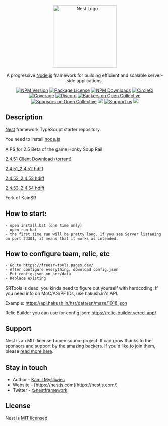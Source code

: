 <p align="center">
  <a href="http://nestjs.com/" target="blank"><img src="https://nestjs.com/img/logo-small.svg" width="200" alt="Nest Logo" /></a>
</p>

[circleci-image]: https://img.shields.io/circleci/build/github/nestjs/nest/master?token=abc123def456
[circleci-url]: https://circleci.com/gh/nestjs/nest

  <p align="center">A progressive <a href="http://nodejs.org" target="_blank">Node.js</a> framework for building efficient and scalable server-side applications.</p>
    <p align="center">
<a href="https://www.npmjs.com/~nestjscore" target="_blank"><img src="https://img.shields.io/npm/v/@nestjs/core.svg" alt="NPM Version" /></a>
<a href="https://www.npmjs.com/~nestjscore" target="_blank"><img src="https://img.shields.io/npm/l/@nestjs/core.svg" alt="Package License" /></a>
<a href="https://www.npmjs.com/~nestjscore" target="_blank"><img src="https://img.shields.io/npm/dm/@nestjs/common.svg" alt="NPM Downloads" /></a>
<a href="https://circleci.com/gh/nestjs/nest" target="_blank"><img src="https://img.shields.io/circleci/build/github/nestjs/nest/master" alt="CircleCI" /></a>
<a href="https://coveralls.io/github/nestjs/nest?branch=master" target="_blank"><img src="https://coveralls.io/repos/github/nestjs/nest/badge.svg?branch=master#9" alt="Coverage" /></a>
<a href="https://discord.gg/G7Qnnhy" target="_blank"><img src="https://img.shields.io/badge/discord-online-brightgreen.svg" alt="Discord"/></a>
<a href="https://opencollective.com/nest#backer" target="_blank"><img src="https://opencollective.com/nest/backers/badge.svg" alt="Backers on Open Collective" /></a>
<a href="https://opencollective.com/nest#sponsor" target="_blank"><img src="https://opencollective.com/nest/sponsors/badge.svg" alt="Sponsors on Open Collective" /></a>
  <a href="https://paypal.me/kamilmysliwiec" target="_blank"><img src="https://img.shields.io/badge/Donate-PayPal-ff3f59.svg"/></a>
    <a href="https://opencollective.com/nest#sponsor"  target="_blank"><img src="https://img.shields.io/badge/Support%20us-Open%20Collective-41B883.svg" alt="Support us"></a>
  <a href="https://twitter.com/nestframework" target="_blank"><img src="https://img.shields.io/twitter/follow/nestframework.svg?style=social&label=Follow"></a>
</p>
  <!--[![Backers on Open Collective](https://opencollective.com/nest/backers/badge.svg)](https://opencollective.com/nest#backer)
  [![Sponsors on Open Collective](https://opencollective.com/nest/sponsors/badge.svg)](https://opencollective.com/nest#sponsor)-->

## Description

[Nest](https://github.com/nestjs/nest) framework TypeScript starter repository.

You need to install [node.js](https://nodejs.org/en/download/prebuilt-installer)

A PS for 2.5 Beta of the game Honky Soup Rail

[2.4.51 Client Download (torrent)](https://git.xeondev.com/xeon/3/raw/branch/3/HSR2.5_beta_reversedrooms.torrent)

[2.4.51_2.4.52 hdiff](https://drive.google.com/file/d/1rcdSL5TyjkPidpswhxFHxH1QXz3QVf5V/view?usp=drive_link)

[2.4.52_2.4.53 hdiff](https://drive.google.com/file/d/1NAHBH135dcSQMXsiDRonjW0C2Tw4mDyz/view?usp=drive_link)

[2.4.53_2.4.54 hdiff](https://drive.google.com/file/d/1ZUpMdTIDUA4o4blg8vDGlM86Qli6eXJU/view?usp=sharing)

Fork of KainSR

## How to start:
```
- open install.bat (one time only)
- open run.bat
- the first time run will be pretty long. If you see Server listening on port 23301, it means that it works as intended.
```

## How to configure team, relic, etc
```
- Go to https://freesr-tools.pages.dev/
- After configure everything, download config.json
- Put config.json on src/data
- Replace existing
```

SRTools is dead, you kinda need to figure out yourself with hardcoding.
If you need info on MoC/AS/PF IDs, use hakush.in's API.

Example: https://api.hakush.in/hsr/data/en/maze/1018.json

Relic Builder you can use for config.json: https://relic-builder.vercel.app/

## Support

Nest is an MIT-licensed open source project. It can grow thanks to the sponsors and support by the amazing backers. If you'd like to join them, please [read more here](https://docs.nestjs.com/support).

## Stay in touch

- Author - [Kamil Myśliwiec](https://kamilmysliwiec.com)
- Website - [https://nestjs.com](https://nestjs.com/)
- Twitter - [@nestframework](https://twitter.com/nestframework)

## License

Nest is [MIT licensed](LICENSE).

